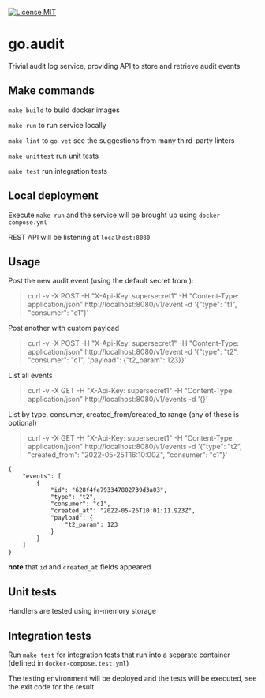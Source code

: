 [![License MIT](https://img.shields.io/badge/License-MIT-brightgreen.svg)](https://img.shields.io/badge/License-MIT-brightgreen.svg)

# go.audit

Trivial audit log service, providing API to store and retrieve audit events

## Make commands
`make build` to build docker images

`make run` to run service locally

`make lint` to `go vet` see the suggestions from many third-party linters

`make unittest` run unit tests

`make test` run integration tests

## Local deployment
Execute `make run` and the service will be brought up using `docker-compose.yml`


REST API will be listening at `localhost:8080`
## Usage

Post the new audit event (using the default secret from ):
> curl -v -X POST -H "X-Api-Key: supersecret1"  -H "Content-Type: application/json" http://localhost:8080/v1/event -d '{"type": "t1", "consumer": "c1"}'

Post another with custom payload
> curl -v -X POST -H "X-Api-Key: supersecret1"  -H "Content-Type: application/json" http://localhost:8080/v1/event -d '{"type": "t2", "consumer": "c1", "payload": {"t2_param": 123}}'

List all events
> curl -v -X GET -H "X-Api-Key: supersecret1" -H "Content-Type: application/json" http://localhost:8080/v1/events -d '{}'

List by type, consumer, created_from/created_to range (any of these is optional)
> curl -v -X GET -H "X-Api-Key: supersecret1" -H "Content-Type: application/json" http://localhost:8080/v1/events -d '{"type": "t2", "created_from": "2022-05-25T16:10:00Z", "consumer": "c1"}'
```
{
    "events": [
        {
            "id": "628f4fe793347802739d3a03",
            "type": "t2",
            "consumer": "c1",
            "created_at": "2022-05-26T10:01:11.923Z",
            "payload": {
                "t2_param": 123
            }
        }
    ]
}
```
__note__ that `id` and `created_at` fields appeared
## Unit tests

Handlers are tested using in-memory storage

## Integration tests

Run `make test` for integration tests that run into a separate container (defined in `docker-compose.test.yml`)

The testing environment will be deployed and the tests will be executed, see the exit code for the result